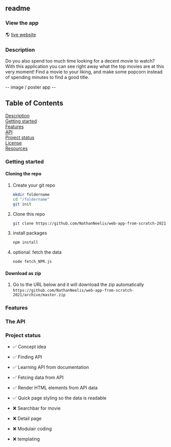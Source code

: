 ## readme 

<!-- Add a link to your live demo in Github Pages 🌐-->
### View the app
:earth_americas:  [live website](https://nathanneelis.github.io/web-app-from-scratch-2021/)

<!-- ☝️ replace this description with a description of your own work -->
### Description
Do you also spend too much time looking for a decent movie to watch?  
With this application you can see right away what the top movies are at this very moment! 
Find a movie to your liking, and make some popcorn instead of spending minutes to find a good title.  

<!-- Add a nice poster image here at the end of the week, showing off your shiny frontend 📸 -->

-- image / poster app --  


<!-- Maybe a table of contents here? 📚 -->
## Table of Contents
[Description]()  
[Getting started]()  
[Features]()  
[API]()  
[Project status]()  
[License]()  
[Resources]()   


<!-- How about a section that describes how to install this project? 🤓 -->
### Getting started

#### Cloning the repo
1. Create your git repo  
    ```bash
    mkdir foldername  
    cd "/foldername"  
    git init  
    ```  

2. Clone this repo  
    ```bash
    git clone https://github.com/NathanNeelis/web-app-from-scratch-2021.git
    ```   

3. install packages  
    ```bash
    npm install
    ```  

4. optional: fetch the data  
    ```bash
    node fetch_NPR.js
    ```  

#### Download as zip
1. Go to the URL below and it will download the zip automatically  
    ```https://github.com/NathanNeelis/web-app-from-scratch-2021/archive/master.zip```



<!-- ...but how does one use this project? What are its features 🤔 -->
### Features

<!-- What external data source is featured in your project and what are its properties 🌠 -->
### The API

<!-- Maybe a checklist of done stuff and stuff still on your wishlist? ✅ -->
### Project status 
* ✅  Concept idea  
* ✅ Finding API  
* ✅ Learning API from documentation  
* ✅ Fetcing data from API  
* ✅ Render HTML elements from API data  
* ✅ Quick page styling so the data is readable  
  
* ❌ Searchbar for movie  
* ❌ Detail page  
* ❌ Modulair coding  
* ❌ templating  


<!-- How about a license here? 📜 (or is it a licence?) 🤷 -->
